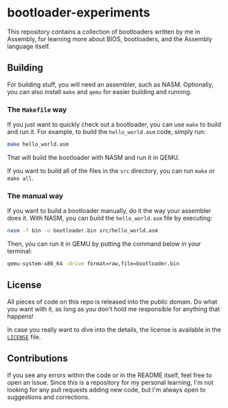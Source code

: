 # bootloader-experiments
This repository contains a collection of bootloaders written by me in Assembly, for learning more about BIOS, bootloaders, and the Assembly language itself.

## Building
For building stuff, you will need an assembler, such as NASM. Optionally, you can also install `make` and `qemu` for easier building and running.

### The `Makefile` way
If you just want to quickly check out a bootloader, you can use `make` to build and run it. For example, to build the `hello_world.asm` code, simply run:

```bash
make hello_world.asm
```

That will build the bootloader with NASM and run it in QEMU.

If you want to build all of the files in the `src` directory, you can run `make` or `make all`.

### The manual way
If you want to build a bootloader manually, do it the way your assembler does it. With NASM, you can build the `hello_world.asm` file by executing:

```bash
nasm -f bin -o bootloader.bin src/hello_world.asm
```

Then, you can run it in QEMU by putting the command below in your terminal:

```bash
qemu-system-x86_64 -drive format=raw,file=bootloader.bin
```

## License
All pieces of code on this repo is released into the public domain. Do what you want with it, as long as you don't hold me responsible for anything that happens!

In case you really want to dive into the details, the license is available in the [`LICENSE`](LICENSE) file.

## Contributions
If you see any errors within the code or in the README itself, feel free to open an issue. Since this is a repository for my personal learning, I'm not looking for any pull requests adding new code, but I'm always open to suggestions and corrections.